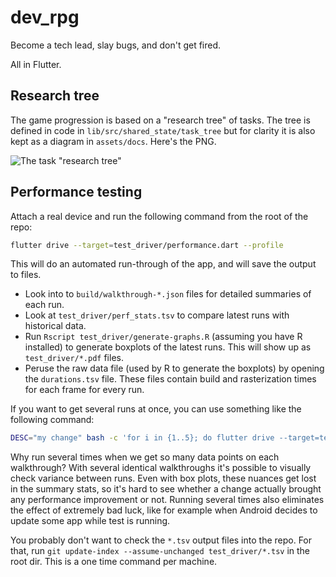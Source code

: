 # dev_rpg

Become a tech lead, slay bugs, and don't get fired.

All in Flutter.

## Research tree

The game progression is based on a "research tree" of tasks. The tree is defined in code
in `lib/src/shared_state/task_tree` but for clarity it is also kept as a diagram
in `assets/docs`. Here's the PNG.

![The task "research tree"](https://github.com/2d-inc/dev_rpg/blob/master/assets/docs/research-tree.png)

## Performance testing

Attach a real device and run the following command from the root of the repo:

```sh
flutter drive --target=test_driver/performance.dart --profile
```

This will do an automated run-through of the app, and will save the output to files.

* Look into to `build/walkthrough-*.json` files for detailed summaries of each run.
* Look at `test_driver/perf_stats.tsv` to compare latest runs with historical data.
* Run `Rscript test_driver/generate-graphs.R` (assuming you have R installed) to generate
  boxplots of the latest runs. This will show up as `test_driver/*.pdf` files.
* Peruse the raw data file (used by R to generate the boxplots) by opening the
  `durations.tsv` file. These files contain build and rasterization times for each frame
  for every run.

If you want to get several runs at once, you can use something like the following command:

```sh
DESC="my change" bash -c 'for i in {1..5}; do flutter drive --target=test_driver/performance.dart --profile; sleep 1; done'
```

Why run several times when we get so many data points on each walkthrough? With several identical
walkthroughs it's possible to visually check variance between runs. Even with box plots,
these nuances get lost in the summary stats, so it's hard to see whether a change actually
brought any performance improvement or not. Running several times also eliminates
the effect of extremely bad luck, like for example when Android decides to update some app while
test is running.

You probably don't want to check the `*.tsv` output files into the repo. For that,
run `git update-index --assume-unchanged test_driver/*.tsv` in the root dir. This is a one time
command per machine.
